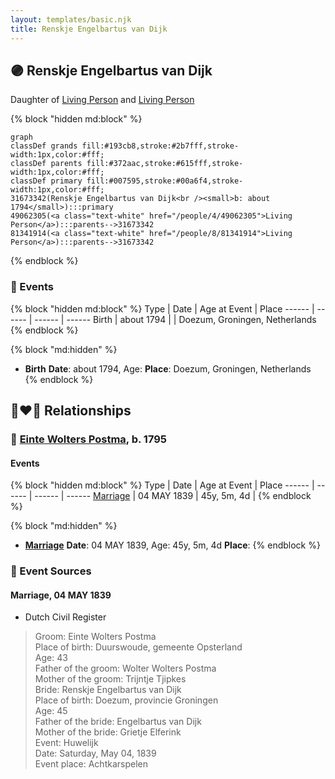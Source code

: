```yaml
---
layout: templates/basic.njk
title: Renskje Engelbartus van Dijk
---
```

## 🟣 Renskje Engelbartus van Dijk

Daughter of [Living Person](/people/8/81341914) and [Living Person](/people/4/49062305)

{% block "hidden md:block" %}
```mermaid
graph
classDef grands fill:#193cb8,stroke:#2b7fff,stroke-width:1px,color:#fff;
classDef parents fill:#372aac,stroke:#615fff,stroke-width:1px,color:#fff;
classDef primary fill:#007595,stroke:#00a6f4,stroke-width:1px,color:#fff;
31673342(Renskje Engelbartus van Dijk<br /><small>b: about 1794</small>):::primary
49062305(<a class="text-white" href="/people/4/49062305">Living Person</a>):::parents-->31673342
81341914(<a class="text-white" href="/people/8/81341914">Living Person</a>):::parents-->31673342
```
{% endblock %}

### 📆 Events

{% block "hidden md:block" %}
Type | Date | Age at Event | Place
------ | ------ | ------ | ------
Birth | about 1794 |  | Doezum, Groningen, Netherlands
{% endblock %}

{% block "md:hidden" %}
- **Birth**
**Date**: about 1794, Age:
**Place**: Doezum, Groningen, Netherlands
{% endblock %}

## 👩‍❤️‍👨 Relationships

### 🔵 [Einte Wolters Postma](/people/1/18880768), b. 1795

#### Events

{% block "hidden md:block" %}
Type | Date | Age at Event | Place
------ | ------ | ------ | ------
[Marriage](#event-family-0-event-0) | 04 MAY 1839 | 45y, 5m, 4d |
{% endblock %}

{% block "md:hidden" %}
- **[Marriage](#event-family-0-event-0)**
**Date**: 04 MAY 1839, Age: 45y, 5m, 4d
**Place**:
{% endblock %}

### 📰 Event Sources

#### <a id="event-family-0-event-0"></a> Marriage, 04 MAY 1839
* Dutch Civil Register
>   
  > Groom: Einte Wolters Postma  
  > Place of birth: Duurswoude, gemeente Opsterland  
  > Age: 43  
  > Father of the groom: Wolter Wolters Postma  
  > Mother of the groom: Trijntje Tjipkes  
  > Bride: Renskje Engelbartus van Dijk  
  > Place of birth: Doezum, provincie Groningen  
  > Age: 45  
  > Father of the bride: Engelbartus van Dijk  
  > Mother of the bride: Grietje Elferink  
  > Event: Huwelijk  
  > Date: Saturday, May 04, 1839  
  > Event place: Achtkarspelen